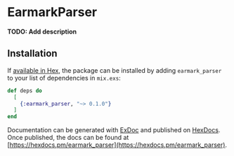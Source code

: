 # EarmarkParser

**TODO: Add description**

## Installation

If [available in Hex](https://hex.pm/docs/publish), the package can be installed
by adding `earmark_parser` to your list of dependencies in `mix.exs`:

```elixir
def deps do
  [
    {:earmark_parser, "~> 0.1.0"}
  ]
end
```

Documentation can be generated with [ExDoc](https://github.com/elixir-lang/ex_doc)
and published on [HexDocs](https://hexdocs.pm). Once published, the docs can
be found at [https://hexdocs.pm/earmark_parser](https://hexdocs.pm/earmark_parser).


